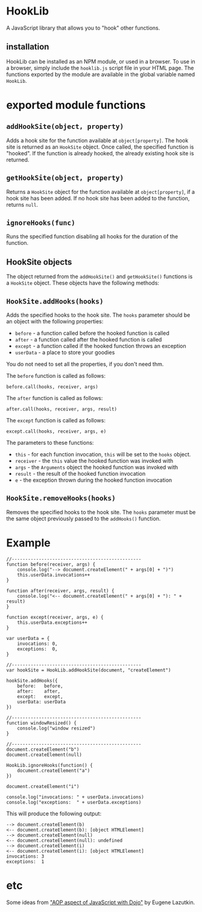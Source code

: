 HookLib
=======

A JavaScript library that allows you to "hook" other functions.

installation
-------------

HookLib can be installed as an NPM module, or used in a browser.  To use in
a browser, simply include the `hooklib.js` script file in your HTML page.
The functions exported by the module are available in the global variable
named `HookLib`.

exported module functions
=========================

`addHookSite(object, property)`
-------------------------------

Adds a hook site for the function available at `object[property]`.  The
hook site is returned as an `HookSite` object.  Once called, the specified
function is "hooked".  If the function is already hooked, the already
existing hook site is returned.

`getHookSite(object, property)`
-------------------------------

Returns a `HookSite` object for the function available at `object[property]`,
if a hook site has been added.  If no hook site has been added to the function,
returns `null`.

`ignoreHooks(func)`
-------------------

Runs the specified function disabling all hooks for the duration of the
function.

HookSite objects
----------------

The object returned from the `addHookSite()` and `getHookSite()` functions
is a `HookSite` object.  These objects have the following methods:

`HookSite.addHooks(hooks)`
--------------------------

Adds the specified hooks to the hook site.  The `hooks` parameter should be
an object with the following properties:

* `before` - a function called before the hooked function is called
* `after` - a function called after the hooked function is called
* `except` - a function called if the hooked function throws an exception
* `userData` - a place to store your goodies

You do not need to set all the properties, if you don't need thm.

The `before` function is called as follows:

    before.call(hooks, receiver, args)

The `after` function is called as follows:

    after.call(hooks, receiver, args, result)

The `except` function is called as follows:

    except.call(hooks, receiver, args, e)

The parameters to these functions:

* `this` - for each function invocation, `this` will be set to the `hooks` object.
* `receiver` - the `this` value the hooked function was invoked with
* `args` - the `Arguments` object the hooked function was invoked with
* `result` - the result of the hooked function invocation
* `e` - the exception thrown during the hooked function invocation

`HookSite.removeHooks(hooks)`
-----------------------------

Removes the specified hooks to the hook site.  The `hooks` parameter must be
the same object previously passed to the `addHooks()` function.


Example
=======

    //------------------------------------------------
    function before(receiver, args) {
        console.log("--> document.createElement(" + args[0] + ")")
        this.userData.invocations++
    }

    function after(receiver, args, result) {
        console.log("<-- document.createElement(" + args[0] + "): " + result)
    }

    function except(receiver, args, e) {
        this.userData.exceptions++
    }

    var userData = {
        invocations: 0,
        exceptions:  0,
    }

    //------------------------------------------------
    var hookSite = HookLib.addHookSite(document, "createElement")

    hookSite.addHooks({
        before:   before,
        after:    after,
        except:   except,
        userData: userData
    })

    //------------------------------------------------
    function windowResized() {
        console.log("window resized")
    }

    //------------------------------------------------
    document.createElement("b")
    document.createElement(null)

    HookLib.ignoreHooks(function() {
        document.createElement("a")
    })

    document.createElement("i")

    console.log("invocations: " + userData.invocations)
    console.log("exceptions:  " + userData.exceptions)

This will produce the following output:

    --> document.createElement(b)
    <-- document.createElement(b): [object HTMLElement]
    --> document.createElement(null)
    <-- document.createElement(null): undefined
    --> document.createElement(i)
    <-- document.createElement(i): [object HTMLElement]
    invocations: 3
    exceptions:  1

etc
===

Some ideas from ["AOP aspect of JavaScript with Dojo"](http://lazutkin.com/blog/2008/may/18/aop-aspect-javascript-dojo/)
by Eugene Lazutkin.